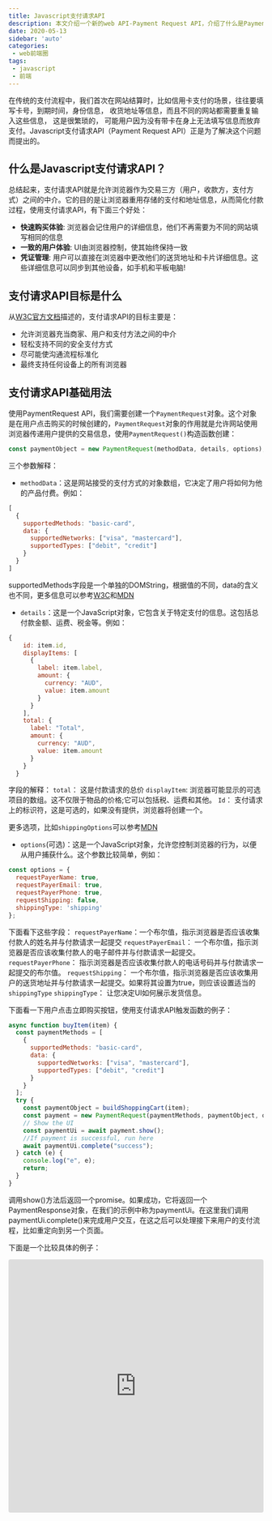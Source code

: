 ```yaml
---
title: Javascript支付请求API
description: 本文介绍一个新的web API-Payment Request API，介绍了什么是Payment Request API，目标是什么和基本的使用方法。
date: 2020-05-13
sidebar: 'auto'
categories:
 - web前端圈
tags:
 - javascript
 - 前端
---
```


在传统的支付流程中，我们首次在网站结算时，比如信用卡支付的场景，往往要填写卡号，到期时间，身份信息， 收货地址等信息，而且不同的网站都需要重复输入这些信息， 这是很繁琐的， 可能用户因为没有带卡在身上无法填写信息而放弃支付。Javascript支付请求API（Payment Request API）正是为了解决这个问题而提出的。

##  什么是Javascript支付请求API？

 总结起来，支付请求API就是允许浏览器作为交易三方（用户，收款方，支付方式）之间的中介。它的目的是让浏览器重用存储的支付和地址信息，从而简化付款过程，使用支付请求API，有下面三个好处：

* **快速购买体验**: 浏览器会记住用户的详细信息，他们不再需要为不同的网站填写相同的信息
* **一致的用户体验**: UI由浏览器控制，使其始终保持一致
* **凭证管理**: 用户可以直接在浏览器中更改他们的送货地址和卡片详细信息。这些详细信息可以同步到其他设备，如手机和平板电脑!

## 支付请求API目标是什么

 从[W3C官方文档](https://www.w3.org/TR/payment-request/)描述的，支付请求API的目标主要是：

* 允许浏览器充当商家、用户和支付方法之间的中介
* 轻松支持不同的安全支付方式
* 尽可能使沟通流程标准化
* 最终支持任何设备上的所有浏览器

##  支付请求API基础用法

使用PaymentRequest API，我们需要创建一个`PaymentRequest`对象。这个对象是在用户点击购买的时候创建的，`PaymentRequest`对象的作用就是允许网站使用浏览器传递用户提供的交易信息，使用`PaymentRequest()`构造函数创建：

```js
const paymentObject = new PaymentRequest(methodData, details, options);
```

三个参数解释：
* `methodData`：这是网站接受的支付方式的对象数组，它决定了用户将如何为他的产品付费。例如：
```js
[
  {
    supportedMethods: "basic-card",
    data: {
      supportedNetworks: ["visa", "mastercard"],
      supportedTypes: ["debit", "credit"]
    }
  }
]
```
supportedMethods字段是一个单独的DOMString，根据值的不同，data的含义也不同，更多信息可以参考[W3C](https://www.w3.org/TR/payment-request/#dom-paymentmethoddata)和[MDN](https://developer.mozilla.org/en-US/docs/Web/API/PaymentRequest/PaymentRequest)

* `details`：这是一个JavaScript对象，它包含关于特定支付的信息。这包括总付款金额、运费、税金等。例如：

```js
{
    id: item.id,
    displayItems: [
      {
        label: item.label,
        amount: {
          currency: "AUD",
          value: item.amount
        }
      }
    ],
    total: {
      label: "Total",
      amount: {
        currency: "AUD",
        value: item.amount
      }
    }
  }
```

  字段的解释：
     `total`： 这是付款请求的总价
    `displayItem`: 浏览器可能显示的可选项目的数组。这不仅限于物品的价格;它可以包括税、运费和其他。
    `Id`： 支付请求上的标识符，这是可选的，如果没有提供，浏览器将创建一个。
    
更多选项，比如`shippingOptions`可以参考[MDN](https://developer.mozilla.org/en-US/docs/Web/API/PaymentRequest/PaymentRequest)

* `options`(可选)：这是一个JavaScript对象，允许您控制浏览器的行为，以便从用户捕获什么。这个参数比较简单，例如：

```js
const options = {
  requestPayerName: true,
  requestPayerEmail: true,
  requestPayerPhone: true,
  requestShipping: false,
  shippingType: 'shipping'
};
```

下面看下这些字段：
`requestPayerName`：一个布尔值，指示浏览器是否应该收集付款人的姓名并与付款请求一起提交
`requestPayerEmail`： 一个布尔值，指示浏览器是否应该收集付款人的电子邮件并与付款请求一起提交。
`requestPayerPhone`： 指示浏览器是否应该收集付款人的电话号码并与付款请求一起提交的布尔值。
`requestShipping`： 一个布尔值，指示浏览器是否应该收集用户的送货地址并与付款请求一起提交。如果将其设置为true，则应该设置适当的`shippingType`
`shippingType`： 让您决定UI如何展示发货信息。

下面看一下用户点击立即购买按钮，使用支付请求API触发函数的例子：

```js
async function buyItem(item) {
  const paymentMethods = [
    {
      supportedMethods: "basic-card",
      data: {
        supportedNetworks: ["visa", "mastercard"],
        supportedTypes: ["debit", "credit"]
      }
    }
  ];
  try {
    const paymentObject = buildShoppingCart(item);
    const payment = new PaymentRequest(paymentMethods, paymentObject, options);
    // Show the UI
    const paymentUi = await payment.show();
    //If payment is successful, run here
    await paymentUi.complete("success");
  } catch (e) {
    console.log("e", e);
    return;
  }
}
```

调用show()方法后返回一个promise。如果成功，它将返回一个PaymentResponse对象，在我们的示例中称为paymentUi。在这里我们调用paymentUi.complete()来完成用户交互，在这之后可以处理接下来用户的支付流程，比如重定向到另一个页面。

下面是一个比较具体的例子：

<iframe
     src="https://codesandbox.io/embed/practical-monad-8ty2j?fontsize=14&hidenavigation=1&theme=dark"
     style="width:100%; height:500px; border:0; border-radius: 4px; overflow:hidden;"
     title="practical-monad-8ty2j"
     allow="accelerometer; ambient-light-sensor; camera; encrypted-media; geolocation; gyroscope; hid; microphone; midi; payment; usb; vr"
     sandbox="allow-forms allow-modals allow-popups allow-presentation allow-same-origin allow-scripts"
   ></iframe>